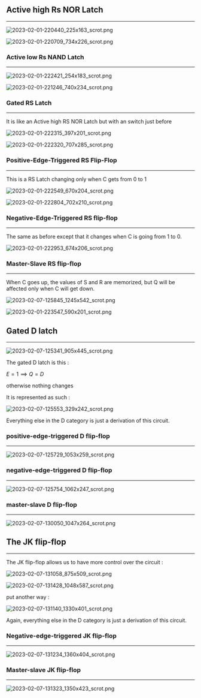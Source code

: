 

## Active high Rs NOR Latch

---

![2023-02-01-220440_225x163_scrot.png](2023-02-01-220440_225x163_scrot.png)

![2023-02-01-220709_734x226_scrot.png](2023-02-01-220709_734x226_scrot.png)

### Active low Rs NAND Latch

---

![2023-02-01-222421_254x183_scrot.png](2023-02-01-222421_254x183_scrot.png)

![2023-02-01-221246_740x234_scrot.png](2023-02-01-221246_740x234_scrot.png)

### Gated RS Latch

---

It is like an Active high RS NOR Latch but with an switch just before 

![2023-02-01-222315_397x201_scrot.png](2023-02-01-222315_397x201_scrot.png)

![2023-02-01-222320_707x285_scrot.png](2023-02-01-222320_707x285_scrot.png)

### Positive-Edge-Triggered RS Flip-Flop

---

This is a RS Latch changing only when C gets from 0 to 1

![2023-02-01-222549_670x204_scrot.png](2023-02-01-222549_670x204_scrot.png)

![2023-02-01-222804_702x210_scrot.png](2023-02-01-222804_702x210_scrot.png)

### Negative-Edge-Triggered RS flip-flop

---

The same as before except that it changes when C is going from 1 to 0.

![2023-02-01-222953_674x206_scrot.png](2023-02-01-222953_674x206_scrot.png)

### Master-Slave RS flip-flop

---

When C goes up, the values of S and R are memorized, but Q will be affected only when C will get down.

![2023-02-07-125845_1245x542_scrot.png](2023-02-07-125845_1245x542_scrot.png)

![2023-02-01-223547_590x201_scrot.png](2023-02-01-223547_590x201_scrot.png)

## Gated D latch

---

![2023-02-07-125341_905x445_scrot.png](2023-02-07-125341_905x445_scrot.png)

The gated D latch is this : 

$E = 1 \implies Q = D$

otherwise nothing changes

It is represented as such :

![2023-02-07-125553_329x242_scrot.png](2023-02-07-125553_329x242_scrot.png)

Everything else in the D category is just a derivation of this circuit.

### positive-edge-triggered D flip-flop

---

![2023-02-07-125729_1053x259_scrot.png](2023-02-07-125729_1053x259_scrot.png)

### negative-edge-triggered D flip-flop

---

![2023-02-07-125754_1062x247_scrot.png](2023-02-07-125754_1062x247_scrot.png)

### master-slave D flip-flop

---

![2023-02-07-130050_1047x264_scrot.png](2023-02-07-130050_1047x264_scrot.png)

## The JK flip-flop

---

The JK flip-flop allows us to have more control over the circuit : 

![2023-02-07-131058_875x509_scrot.png](2023-02-07-131058_875x509_scrot.png)

![2023-02-07-131428_1048x587_scrot.png](2023-02-07-131428_1048x587_scrot.png)

put another way :

 

![2023-02-07-131140_1330x401_scrot.png](2023-02-07-131140_1330x401_scrot.png)

Again, everything else in the D category is just a derivation of this circuit.

### Negative-edge-triggered JK flip-flop

---

![2023-02-07-131234_1360x404_scrot.png](2023-02-07-131234_1360x404_scrot.png)

### Master-slave JK flip-flop

---

![2023-02-07-131323_1350x423_scrot.png](2023-02-07-131323_1350x423_scrot.png)